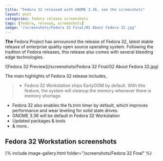 ```yaml
---
title: "Fedora 32 released with GNOME 3.36, see the screenshots"
layout: post
categories: fedora release screenshots
tags: [fedora, release, screenshots]
image: "/screenshots/Fedora 32 Final/02 About Fedora 32.jpg"
---
```


**The** Fedora Project has announced the release of Fedora 32, latest stable release of enterprise quality open source operating system. Following the traditon of Fedora releases, this release also comes with several bleeding edge technologies.

![Fedora 32 Preview](/screenshots/Fedora 32 Final/02 About Fedora 32.jpg)

The main highlights of Fedora 32 release includes,
> - Fedora 32 Workstation ships EarlyOOM by default. With this feature, the system will cleanup the memory whenever there is memory shortage.
- Fedora 32 also enables the fs.trim timer by default, which improves performance and wear leveling for solid state drives.
- GNOME 3.36 will be default in Fedora 32 Workstation
- Updated packages & tools
- & more..

## Fedora 32 Workstation screenshots
{% include image-gallery.html folder="/screenshots/Fedora 32 Final" %}



